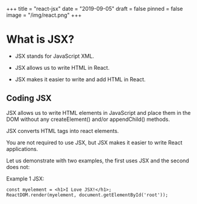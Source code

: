 +++
title = "react-jsx"
date = "2019-09-05"
draft = false
pinned = false
image = "/img/react.png"
+++

# What is JSX?
 * JSX stands for JavaScript XML.

 * JSX allows us to write HTML in React.

 * JSX makes it easier to write and add HTML in React.

## Coding JSX
JSX allows us to write HTML elements in JavaScript and place them in the DOM without any createElement()  and/or appendChild()  methods.

JSX converts HTML tags into react elements.

You are not required to use JSX, but JSX makes it easier to write React applications.

Let us demonstrate with two examples, the first uses JSX and the second does not:

Example 1
JSX:
~~~
const myelement = <h1>I Love JSX!</h1>;
ReactDOM.render(myelement, document.getElementById('root'));
~~~

